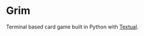 # Grim
Terminal based card game built in Python with [Textual](https://textual.textualize.io/getting_started/).
